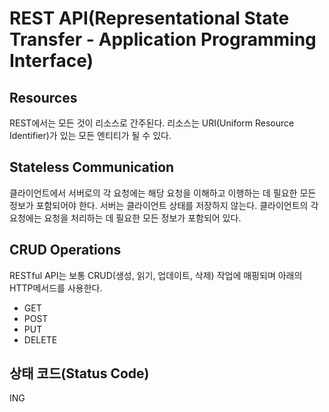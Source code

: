 # REST API(Representational State Transfer - Application Programming Interface)

## Resources

REST에서는 모든 것이 리소스로 간주된다. 리소스는 URI(Uniform Resource Identifier)가 있는
모든 엔티티가 될 수 있다.

## Stateless Communication

클라이언트에서 서버로의 각 요청에는 해당 요청을 이해하고 이행하는 데 필요한 모든 정보가 포함되어야 한다.
서버는 클라이언트 상태를 저장하지 않는다. 클라이언트의 각 요청에는 요청을 처리하는 데 필요한 모든 정보가
포함되어 있다.

## CRUD Operations

RESTful API는 보통 CRUD(생성, 읽기, 업데이트, 삭제) 작업에 매핑되며 아래의 HTTP메서드를 사용한다.

- GET
- POST
- PUT
- DELETE

## 상태 코드(Status Code)

ING
